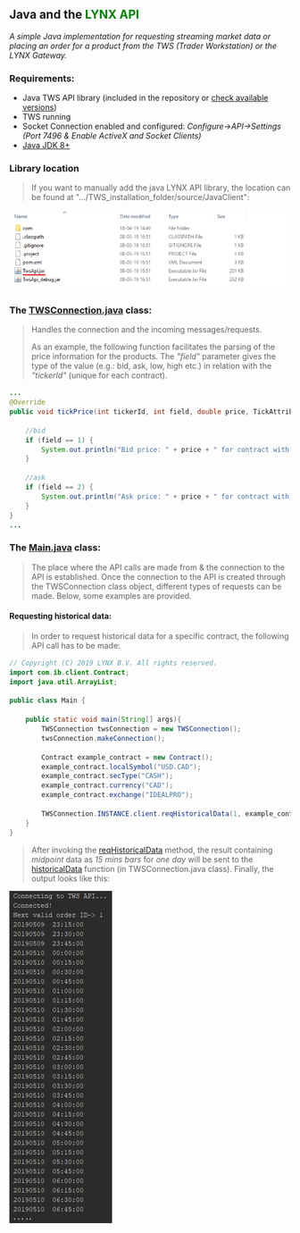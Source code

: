 ## Java and the <span style="color:green">LYNX API</span>

*A simple Java implementation for requesting streaming market data or placing an order for a product from the TWS (Trader Workstation) or the LYNX Gateway.*

### Requirements:

- Java TWS API library (included in the repository or [check available versions](https://lynxbroker.github.io/#/API_versions))
- TWS running
- Socket Connection enabled and configured: *Configure->API->Settings* *(Port 7496 & Enable ActiveX and Socket Clients)*
- [Java JDK 8+](https://www.oracle.com/technetwork/java/javase/downloads/index.html)



### Library location

> If you want to manually add the java LYNX API library, the location can be found at ".../TWS_installation_folder/source/JavaClient":



![](images/jar_location.png)


### The [TWSConnection.java](https://github.com/lynxbroker/API-examples/blob/master/Java/request_historical_data/src/TWSConnection.java) class:

> Handles the connection and the incoming messages/requests.
>
> As an example, the following function facilitates the parsing of the price information for the products. The *"field"* parameter gives the type of the value (e.g.: bid, ask, low, high etc.) in relation with the *"tickerId"* (unique for each contract).

```java
...
@Override
public void tickPrice(int tickerId, int field, double price, TickAttrib tickAttrib) {

    //bid
    if (field == 1) {
        System.out.println("Bid price: " + price + " for contract with id " + tickerId);
    }

    //ask
    if (field == 2) {
        System.out.println("Ask price: " + price + " for contract with id " + tickerId);
    }
}
...
```





### The [Main.java](https://github.com/lynxbroker/API-examples/blob/master/Java/request_historical_data/src/Main.java) class:

> The place where the API calls are made from & the connection to the API is established. Once the connection to the API is created through the TWSConnection class object, different types of requests can be made. Below, some examples are provided.



#### Requesting historical data:

> In order to request historical data for a specific contract, the following API call has to be made:



```java
// Copyright (C) 2019 LYNX B.V. All rights reserved.
import com.ib.client.Contract;
import java.util.ArrayList;

public class Main {

    public static void main(String[] args){
        TWSConnection twsConnection = new TWSConnection();
        twsConnection.makeConnection();

        Contract example_contract = new Contract();
        example_contract.localSymbol("USD.CAD");
        example_contract.secType("CASH");
        example_contract.currency("CAD");
        example_contract.exchange("IDEALPRO");
        
        TWSConnection.INSTANCE.client.reqHistoricalData(1, example_contract, "20190510 23:59:59 GMT", "1 D", "15 mins", "MIDPOINT", 1, 1, false, new ArrayList<>());
    }
}
```



> After invoking the [reqHistoricalData](https://lynxbroker.github.io/#/EClient?id=reqhistoricaldata) method, the result containing *midpoint* data as *15 mins bars* for *one day* will be sent to the [historicalData](https://lynxbroker.github.io/#/EWrapper?id=historicaldata) function (in TWSConnection.java class). Finally, the output looks like this:




![](images/request_historical_data.png)

